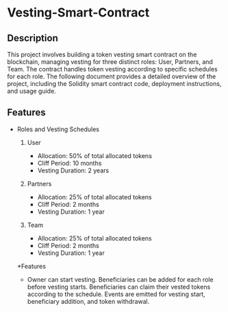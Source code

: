 
# Vesting-Smart-Contract

## Description
This project involves building a token vesting smart contract on the blockchain, managing vesting for three distinct roles: User, Partners, and Team. The contract handles token vesting according to specific schedules for each role. The following document provides a detailed overview of the project, including the Solidity smart contract code, deployment instructions, and usage guide.


## Features

 * Roles and Vesting Schedules
     1. User
        - Allocation: 50% of total allocated tokens
        - Cliff Period: 10 months
        - Vesting Duration: 2 years
   
     2. Partners
        - Allocation: 25% of total allocated tokens
        - Cliff Period: 2 months
        - Vesting Duration: 1 year
   
     3. Team
        - Allocation: 25% of total allocated tokens
        - Cliff Period: 2 months
        - Vesting Duration: 1 year

   *Features
      - Owner can start vesting.
Beneficiaries can be added for each role before vesting starts.
Beneficiaries can claim their vested tokens according to the schedule.
Events are emitted for vesting start, beneficiary addition, and token withdrawal.




